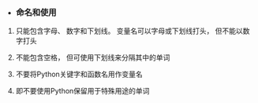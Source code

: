 * ### 命名和使用


1. 只能包含字母、 数字和下划线。 变量名可以字母或下划线打头， 但不能以数字打头

2. 不能包含空格， 但可使用下划线来分隔其中的单词

3. 不要将Python关键字和函数名用作变量名

4. 即不要使用Python保留用于特殊用途的单词


